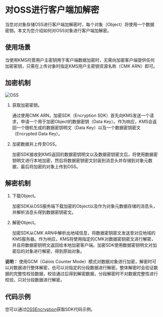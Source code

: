 # 对OSS进行客户端加解密

当您对对象存储OSS进行客户端加解密时，每个对象（Object）将使用一个数据密钥。本文为您介绍如何对OSS对象进行客户端加解密。

## 使用场景

当使用KMS托管用户主密钥用于客户端数据加密时，无需向加密客户端提供任何加密密钥，只需在上传对象时指定KMS用户主密钥资源名称（CMK ARN）即可。

## 加密机制

![OSS](https://static-aliyun-doc.oss-accelerate.aliyuncs.com/assets/img/zh-CN/0769086061/p186891.png)

1.  获取加密密钥。

    通过使用CMK ARN，加密SDK（Encryption SDK）首先向KMS发送一个请求，申请一个用于加密Object的数据密钥（Data Key）。作为响应，KMS会返回一个随机生成的数据密钥明文（Data Key）以及一个数据密钥密文（Encrypted Data Key）。

2.  加密数据并上传至OSS。

    加密SDK接收到KMS返回的数据密钥明文以及数据密钥密文后，将使用数据密钥明文进行本地加密，然后将数据密钥密文封装到消息头并存储到对象元数据，最后将加密的对象上传到OSS。


## 解密机制

1.  下载Object。

    加密SDK从OSS服务端下载加密的Object以及作为对象元数据存储的消息头，并解析消息头得到数据密钥密文。

2.  解密Object。

    加密SDK从CMK ARN中解析出地域信息，将数据密钥密文发送至对应地域的KMS服务器。作为响应，KMS将使用指定的CMK对数据密钥密文进行解密，并且将数据密钥明文返回给本地加密客户端。加密SDK使用数据密钥明文对加密后的对象进行解密，得到原始对象。


**说明：** 使用GCM（Galois Counter Mode）模式对数据对象进行加密，解密时可以对数据进行整体解密，也可以对指定的分段数据进行解密。整体解密时会验证数据的完整性校验数据，校验通过后得到解密数据，分段解密时不对数据完整性进行校验，只对分段数据进行解密。

## 代码示例

您可以通过[OSSEncryption](https://github.com/aliyun/alibabacloud-encryption-sdk-java/blob/master/src/examples/java/com/aliyun/encryptionsdk/examples/oss/OSSEncryptionSample.java)获取SDK代码示例。

